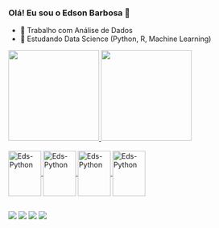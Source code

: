### Olá! Eu sou o Edson Barbosa 👋


- 🔭 Trabalho com Análise de Dados
- 🌱 Estudando Data Science (Python, R, Machine Learning)

<div>
  <a href="https://github.com/E-B4R30S4">
  <img height="180em" src="https://github-readme-stats.vercel.app/api?username=EdsonBarbosa&show_icons=true&theme=dark&include_all_commits=true&count_private=true"/>
  <img height="180em" src="https://github-readme-stats.vercel.app/api/top-langs/?username=EdsonBarbosa&layout=compact&langs_count=16&theme=dark"/>
</div>
<div style="display: inline_block"><br>
  <img align="center" alt="Eds-Python" height="90" width="65" src="https://cdn.jsdelivr.net/gh/devicons/devicon/icons/python/python-original.svg" />
  <img align="center" alt="Eds-Python" height="90" width="65" src="https://cdn.jsdelivr.net/gh/devicons/devicon/icons/r/r-original.svg" />
  <img align="center" alt="Eds-Python" height="90" width="65" src="https://cdn.jsdelivr.net/gh/devicons/devicon/icons/mysql/mysql-original-wordmark.svg" />
  <img align="center" alt="Eds-Python" height="90" width="65" src="https://cdn.jsdelivr.net/gh/devicons/devicon/icons/microsoftsqlserver/microsoftsqlserver-plain-wordmark.svg" />
</div>            
  
##
                
<div>  
<a href="mailto:edson02-rodrigues@outlook.com" target="_blank"><img src="https://img.shields.io/badge/Gmail-D14836?style=for-the-badge&logo=gmail&logoColor=white"></a>  
<a href="https://www.instagram.com/players.solutions/" target="_blank"><img src="https://img.shields.io/badge/Instagram-E4405F?style=for-the-badge&logo=instagram&logoColor=white"></a>
<a href="https://linkedin.com/in/edson-rodrigues-digital026" target="_blank"><img src="https://img.shields.io/badge/LinkedIn-0077B5?style=for-the-badge&logo=linkedin&logoColor=white"></a>
<a href="https://www.kaggle.com/edsonrbarbosa" target="_blank"><img src="https://img.shields.io/badge/Kaggle-20BEFF?style=for-the-badge&logo=Kaggle&logoColor=white"></a>
</div>     
  
  
